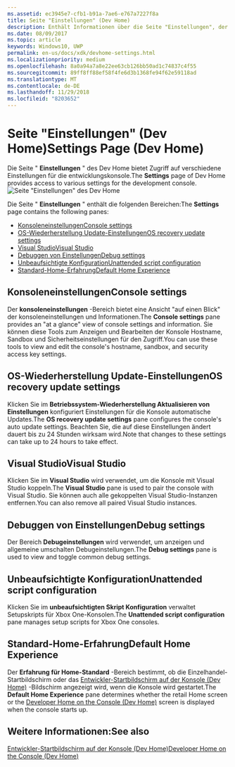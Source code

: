 ```yaml
---
ms.assetid: ec3945e7-cfb1-b91a-7ae6-e767a7227f8a
title: Seite "Einstellungen" (Dev Home)
description: Enthält Informationen über die Seite "Einstellungen", der die Dev Home-app für Xbox One.
ms.date: 08/09/2017
ms.topic: article
keywords: Windows10, UWP
permalink: en-us/docs/xdk/devhome-settings.html
ms.localizationpriority: medium
ms.openlocfilehash: 8a0a94a7a8e22ee63cb126bb50ad1c74837c4f55
ms.sourcegitcommit: 89ff8ff88ef58f4fe6d3b1368fe94f62e59118ad
ms.translationtype: MT
ms.contentlocale: de-DE
ms.lasthandoff: 11/29/2018
ms.locfileid: "8203652"
---
```

# <a name="settings-page-dev-home"></a><span data-ttu-id="52f93-104">Seite "Einstellungen" (Dev Home)</span><span class="sxs-lookup"><span data-stu-id="52f93-104">Settings Page (Dev Home)</span></span>
   
  
<span data-ttu-id="52f93-105">Die Seite " **Einstellungen** " des Dev Home bietet Zugriff auf verschiedene Einstellungen für die entwicklungskonsole.</span><span class="sxs-lookup"><span data-stu-id="52f93-105">The **Settings** page of Dev Home provides access to various settings for the development console.</span></span>   
 ![Seite "Einstellungen" des Dev Home](images/devhome_settings.png)   
  
<span data-ttu-id="52f93-107">Die Seite " **Einstellungen** " enthält die folgenden Bereichen:</span><span class="sxs-lookup"><span data-stu-id="52f93-107">The **Settings** page contains the following panes:</span></span>   
 
   *  [<span data-ttu-id="52f93-108">Konsoleneinstellungen</span><span class="sxs-lookup"><span data-stu-id="52f93-108">Console settings</span></span>](#ID4EEB)  
   *  [<span data-ttu-id="52f93-109">OS-Wiederherstellung Update-Einstellungen</span><span class="sxs-lookup"><span data-stu-id="52f93-109">OS recovery update settings</span></span>](#ID4EOB)  
   *  [<span data-ttu-id="52f93-110">Visual Studio</span><span class="sxs-lookup"><span data-stu-id="52f93-110">Visual Studio</span></span>](#ID4EYB)  
   *  [<span data-ttu-id="52f93-111">Debuggen von Einstellungen</span><span class="sxs-lookup"><span data-stu-id="52f93-111">Debug settings</span></span>](#ID4ECC)  
   *  [<span data-ttu-id="52f93-112">Unbeaufsichtigte Konfiguration</span><span class="sxs-lookup"><span data-stu-id="52f93-112">Unattended script configuration</span></span>](#ID4EMC)  
   *  [<span data-ttu-id="52f93-113">Standard-Home-Erfahrung</span><span class="sxs-lookup"><span data-stu-id="52f93-113">Default Home Experience</span></span>](#ID4E3C)  

 
<a id="ID4EEB"></a>

   

## <a name="console-settings"></a><span data-ttu-id="52f93-114">Konsoleneinstellungen</span><span class="sxs-lookup"><span data-stu-id="52f93-114">Console settings</span></span>  
   
  
<span data-ttu-id="52f93-115">Der **konsoleneinstellungen** -Bereich bietet eine Ansicht "auf einen Blick" der konsoleneinstellungen und Informationen.</span><span class="sxs-lookup"><span data-stu-id="52f93-115">The **Console settings** pane provides an "at a glance" view of console settings and information.</span></span> <span data-ttu-id="52f93-116">Sie können diese Tools zum Anzeigen und Bearbeiten der Konsole Hostname, Sandbox und Sicherheitseinstellungen für den Zugriff.</span><span class="sxs-lookup"><span data-stu-id="52f93-116">You can use these tools to view and edit the console's hostname, sandbox, and security access key settings.</span></span>   
  
<a id="ID4EOB"></a>

   

## <a name="os-recovery-update-settings"></a><span data-ttu-id="52f93-117">OS-Wiederherstellung Update-Einstellungen</span><span class="sxs-lookup"><span data-stu-id="52f93-117">OS recovery update settings</span></span>  
   
  
<span data-ttu-id="52f93-118">Klicken Sie im **Betriebssystem-Wiederherstellung Aktualisieren von Einstellungen** konfiguriert Einstellungen für die Konsole automatische Updates.</span><span class="sxs-lookup"><span data-stu-id="52f93-118">The **OS recovery update settings** pane configures the console's auto update settings.</span></span> <span data-ttu-id="52f93-119">Beachten Sie, die auf diese Einstellungen ändert dauert bis zu 24 Stunden wirksam wird.</span><span class="sxs-lookup"><span data-stu-id="52f93-119">Note that changes to these settings can take up to 24 hours to take effect.</span></span>   
  
<a id="ID4EYB"></a>

   

## <a name="visual-studio"></a><span data-ttu-id="52f93-120">Visual Studio</span><span class="sxs-lookup"><span data-stu-id="52f93-120">Visual Studio</span></span>  
   
  
<span data-ttu-id="52f93-121">Klicken Sie im **Visual Studio** wird verwendet, um die Konsole mit Visual Studio koppeln.</span><span class="sxs-lookup"><span data-stu-id="52f93-121">The **Visual Studio** pane is used to pair the console with Visual Studio.</span></span> <span data-ttu-id="52f93-122">Sie können auch alle gekoppelten Visual Studio-Instanzen entfernen.</span><span class="sxs-lookup"><span data-stu-id="52f93-122">You can also remove all paired Visual Studio instances.</span></span>   
  
<a id="ID4ECC"></a>

   

## <a name="debug-settings"></a><span data-ttu-id="52f93-123">Debuggen von Einstellungen</span><span class="sxs-lookup"><span data-stu-id="52f93-123">Debug settings</span></span>  
   
  
<span data-ttu-id="52f93-124">Der Bereich **Debugeinstellungen** wird verwendet, um anzeigen und allgemeine umschalten Debugeinstellungen.</span><span class="sxs-lookup"><span data-stu-id="52f93-124">The **Debug settings** pane is used to view and toggle common debug settings.</span></span>   
  
<a id="ID4EMC"></a>

   

## <a name="unattended-script-configuration"></a><span data-ttu-id="52f93-125">Unbeaufsichtigte Konfiguration</span><span class="sxs-lookup"><span data-stu-id="52f93-125">Unattended script configuration</span></span>  
   
  
<span data-ttu-id="52f93-126">Klicken Sie im **unbeaufsichtigten Skript Konfiguration** verwaltet Setupskripts für Xbox One-Konsolen.</span><span class="sxs-lookup"><span data-stu-id="52f93-126">The **Unattended script configuration** pane manages setup scripts for Xbox One consoles.</span></span>   
  
<a id="ID4E3C"></a>

   

## <a name="default-home-experience"></a><span data-ttu-id="52f93-127">Standard-Home-Erfahrung</span><span class="sxs-lookup"><span data-stu-id="52f93-127">Default Home Experience</span></span>  
   
  
<span data-ttu-id="52f93-128">Der **Erfahrung für Home-Standard** -Bereich bestimmt, ob die Einzelhandel-Startbildschirm oder das [Entwickler-Startbildschirm auf der Konsole (Dev Home)](dev-home.md) -Bildschirm angezeigt wird, wenn die Konsole wird gestartet.</span><span class="sxs-lookup"><span data-stu-id="52f93-128">The **Default Home Experience** pane determines whether the retail Home screen or the [Developer Home on the Console (Dev Home)](dev-home.md) screen is displayed when the console starts up.</span></span>   
  
<a id="ID4EJD"></a>

   

## <a name="see-also"></a><span data-ttu-id="52f93-129">Weitere Informationen:</span><span class="sxs-lookup"><span data-stu-id="52f93-129">See also</span></span>  
 [<span data-ttu-id="52f93-130">Entwickler-Startbildschirm auf der Konsole (Dev Home)</span><span class="sxs-lookup"><span data-stu-id="52f93-130">Developer Home on the Console (Dev Home)</span></span>](dev-home.md)

  